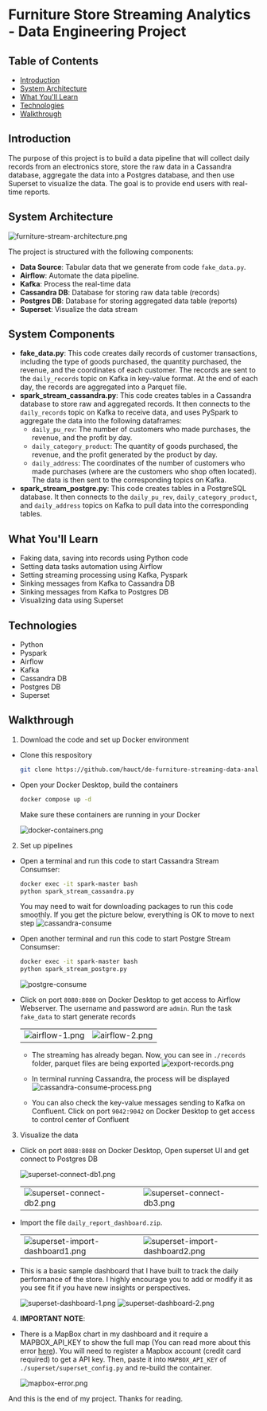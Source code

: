 # Furniture Store Streaming Analytics - Data Engineering Project

## Table of Contents
- [Introduction](#introduction)
- [System Architecture](#system-architecture)
- [What You'll Learn](#what-youll-learn)
- [Technologies](#technologies)
- [Walkthrough](#walkthrough)

## Introduction
The purpose of this project is to build a data pipeline that will collect daily records from an electronics store, store the raw data in a Cassandra database, aggregate the data into a Postgres database, and then use Superset to visualize the data. The goal is to provide end users with real-time reports.

## System Architecture
![furniture-stream-architecture.png](imgs/furniture-stream-architecture.png)

The project is structured with the following components:
- **Data Source**: Tabular data that we generate from code `fake_data.py`.
- **Airflow**: Automate the data pipeline.
- **Kafka**: Process the real-time data 
- **Cassandra DB**: Database for storing raw data table (records)
- **Postgres DB**: Database for storing aggregated data table (reports)
- **Superset**: Visualize the data stream

## System Components
- **fake_data.py**: This code creates daily records of customer transactions, including the type of goods purchased, the quantity purchased, the revenue, and the coordinates of each customer. The records are sent to the `daily_records` topic on Kafka in key-value format. At the end of each day, the records are aggregated into a Parquet file.
- **spark_stream_cassandra.py**: This code creates tables in a Cassandra database to store raw and aggregated records. It then connects to the `daily_records` topic on Kafka to receive data, and uses PySpark to aggregate the data into the following dataframes:
    - `daily_pu_rev`: The number of customers who made purchases, the revenue, and the profit by day.
    - `daily_category_product`: The quantity of goods purchased, the revenue, and the profit generated by the product by day.
    - `daily_address`: The coordinates of the number of customers who made purchases (where are the customers who shop often located).
The data is then sent to the corresponding topics on Kafka.
- **spark_stream_postgre.py**: This code creates tables in a PostgreSQL database. It then connects to the `daily_pu_rev`, `daily_category_product`, and `daily_address` topics on Kafka to pull data into the corresponding tables.

## What You'll Learn
- Faking data, saving into records using Python code
- Setting data tasks automation using Airflow
- Setting streaming processing using Kafka, Pyspark
- Sinking messages from Kafka to Cassandra DB
- Sinking messages from Kafka to Postgres DB
- Visualizing data using Superset

## Technologies
- Python
- Pyspark
- Airflow
- Kafka
- Cassandra DB
- Postgres DB
- Superset

## Walkthrough
1. Download the code and set up Docker environment

- Clone this respository
    ```bash
    git clone https://github.com/hauct/de-furniture-streaming-data-analystics.git
    ``` 

- Open your Docker Desktop, build the containers
    ``` bash
    docker compose up -d
    ```

    Make sure these containers are running in your Docker

    ![docker-containers.png](imgs/docker-containers.png)

2. Set up pipelines

- Open a terminal and run this code to start Cassandra Stream Consumser:

    ``` bash
    docker exec -it spark-master bash
    python spark_stream_cassandra.py
    ```

    You may need to wait for downloading packages to run this code smoothly. If you get the picture below, everything is OK to move to next step
    ![cassandra-consume](imgs/cassandra-consume.png)

- Open another terminal and run this code to start Postgre Stream Consumser:

    ``` bash
    docker exec -it spark-master bash
    python spark_stream_postgre.py
    ```
    ![postgre-consume](imgs/postgre-consume.png)

- Click on port `8080:8080` on Docker Desktop to get access to Airflow Webserver. The username and password are `admin`. Run the task `fake_data` to start generate records

    |                                    |                                    |
    |------------------------------------|------------------------------------|
    |![airflow-1.png](imgs/airflow-1.png)|![airflow-2.png](imgs/airflow-2.png)|

    - The streaming has already began. Now, you can see in `./records` folder, parquet files are being exported
    ![export-records.png](imgs/export-records.png)

    - In terminal running Cassandra, the process will be displayed
    ![cassandra-consume-process.png](imgs/cassandra-consume-process.png)

    - You can also check the key-value messages sending to Kafka on Confluent. Click on port `9042:9042` on Docker Desktop to get access to control center of Confluent

3. Visualize the data

- Click on port `8088:8088` on Docker Desktop, Open superset UI and get connect to Postgres DB

    ![superset-connect-db1.png](imgs/superset-connect-db1.png)

    |                                                          |                                    |
    |----------------------------------------------------------|-----------------------------------------------------------|
    |![superset-connect-db2.png](imgs/superset-connect-db2.png)|![superset-connect-db3.png](imgs/superset-connect-db3.png)|


- Import the file `daily_report_dashboard.zip`. 

    |                                                          |                                    |
    |----------------------------------------------------------|-----------------------------------------------------------|
    |![superset-import-dashboard1.png](imgs/superset-import-dashboard1.png)|![superset-import-dashboard2.png](imgs/superset-import-dashboard2.png)|


- This is a basic sample dashboard that I have built to track the daily performance of the store. I highly encourage you to add or modify it as you see fit if you have new insights or perspectives.

    ![superset-dashboard-1.png](imgs/superset-dashboard-1.png)
    ![superset-dashboard-2.png](imgs/superset-dashboard-2.png)



4. **IMPORTANT NOTE**:

- There is a MapBox chart in my dashboard and it require a MAPBOX_API_KEY to show the full map (You can read more about this error [here](https://superset.apache.org/docs/frequently-asked-questions/)). You will need to register a Mapbox account (credit card required) to get a API key. Then, paste it into `MAPBOX_API_KEY` of `./superset/superset_config.py` and re-build the container.

    ![mapbox-error.png](imgs/mapbox-error.png)
    
And this is the end of my project. Thanks for reading.

